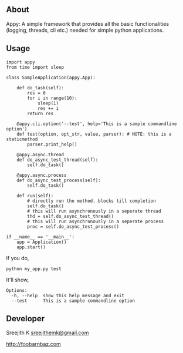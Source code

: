 ## About
Appy: A simple framework that provides all the basic functionalities (logging, threads, cli etc.) needed for simple python applications.

## Usage
    import appy
    from time import sleep
    
    class SampleApplication(appy.App):
    
        def do_task(self):
            res = 0
            for i in range(10):
                sleep(1)
                res += i
            return res
    
        @appy.cli.option('--test', help='This is a sample commandline option')
        def test(option, opt_str, value, parser): # NOTE: this is a staticmethod
            parser.print_help()

        @appy.async.thread
        def do_async_test_thread(self):
            self.do_task()
    
        @appy.async.process
        def do_async_test_process(self):
            self.do_task()
    
        def run(self):
            # directly run the method. blocks till completion
            self.do_task()
            # this will run asynchronously in a seperate thread
            thd = self.do_async_test_thread()
            # this will run asynchronously in a seperate process
            proc = self.do_async_test_process()
    
    if __name__ == '__main__':
        app = Application()
        app.start()

If you do,

    python my_app.py test

It'll show,

    Options:
      -h, --help  show this help message and exit
      --test      This is a sample commandline option

## Developer

Sreejith K <sreejithemk@gmail.com>

http://foobarnbaz.com